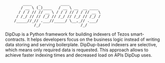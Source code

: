 ```

        ____   _         ____              
       / __ \ (_)____   / __ \ __  __ ____ 
      / / / // // __ \ / / / // / / // __ \
     / /_/ // // /_/ // /_/ // /_/ // /_/ /
    /_____//_// .___//_____/ \__,_// .___/ 
             /_/                  /_/      

```

DipDup is a Python framework for building indexers of Tezos smart-contracts. It helps developers focus on the business logic instead of writing data storing and serving boilerplate. DipDup-based indexers are selective, which means only required data is requested. This approach allows to achieve faster indexing times and decreased load on APIs DipDup uses.
